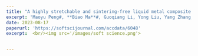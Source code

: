 ```yaml
---
title: "A highly stretchable and sintering-free liquid metal composite conductor enabled by ferrofluid"
excerpt: 'Maoyu Peng#, **Biao Ma**#, Guoqiang Li, Yong Liu, Yang Zhang, Xing Ma,* Sheng Yan.* **Soft Science** 2023, Accepted. '
date: 2023-08-17
paperurl: 'https://softscijournal.com/accdata/6048'
excerpt:  <br/><img src='/images/soft science.png'>


---
```


